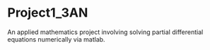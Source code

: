 # Project1_3AN
An applied mathematics project involving solving partial differential equations numerically via matlab.
